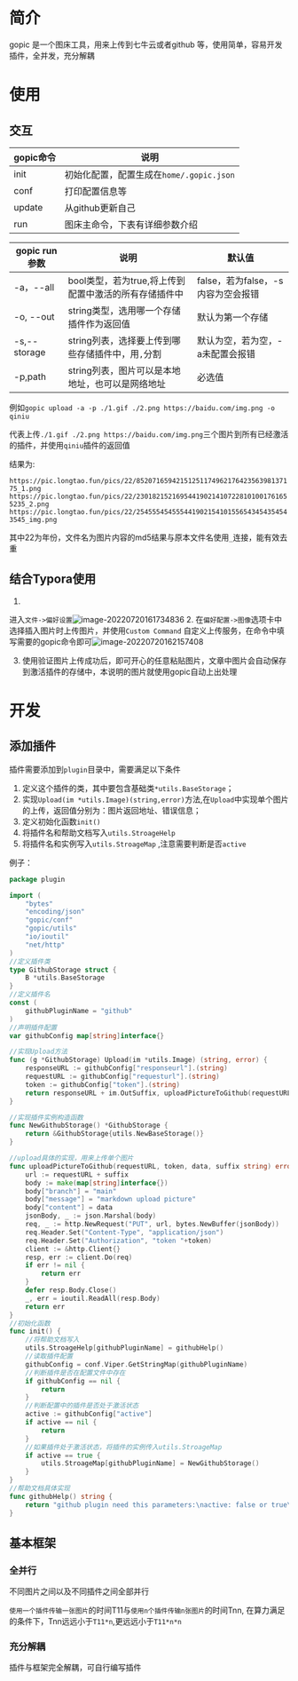 # 简介

gopic 是一个图床工具，用来上传到七牛云或者github 等，使用简单，容易开发插件，全并发，充分解耦

# 使用

## 交互

| gopic命令 | 说明                                     |
| --------- | ---------------------------------------- |
| init      | 初始化配置，配置生成在`home/.gopic.json` |
| conf      | 打印配置信息等                           |
| update    | 从github更新自己                         |
| run       | 图床主命令，下表有详细参数介绍           |

| gopic run 参数 | 说明                                                  | 默认值                             |
| -------------- | ----------------------------------------------------- | ---------------------------------- |
| -a，--all      | bool类型，若为true,将上传到配置中激活的所有存储插件中 | false，若为false，-s内容为空会报错 |
| -o, --out      | string类型，选用哪一个存储插件作为返回值              | 默认为第一个存储                   |
| -s,--storage   | string列表，选择要上传到哪些存储插件中，用`,`分割     | 默认为空，若为空，-a未配置会报错   |
| -p,path        | string列表，图片可以是本地地址，也可以是网络地址      | 必选值                             |

例如`gopic upload -a -p ./1.gif ./2.png https://baidu.com/img.png -o qiniu`

代表上传` ./1.gif ./2.png https://baidu.com/img.png `三个图片到所有已经激活的插件，并使用`qiniu`插件的返回值

结果为:

`https://pic.longtao.fun/pics/22/8520716594215125117496217642356398137175_1.png
https://pic.longtao.fun/pics/22/230182152169544190214107228101001761655235_2.png
https://pic.longtao.fun/pics/22/254555454555441902154101556543454354543545_img.png
`

其中22为年份，文件名为图片内容的md5结果与原本文件名使用`_`连接，能有效去重

## 结合Typora使用

1.
进入`文件->偏好设置`![image-20220720161734836](https://pic.longtao.fun/pics/22/11820711612046216230142202241441926412985_image-20220720161734836.png)
2. 在`偏好配置->图像`选项卡中选择插入图片时上传图片，并使用`Custom Command`
   自定义上传服务，在命令中填写需要的gopic命令即可![image-20220720162157408](https://pic.longtao.fun/pics/22/111222126119019917210931716018085239178195_image-20220720162157408.png)

3. 使用验证图片上传成功后，即可开心的任意粘贴图片，文章中图片会自动保存到激活插件的存储中，本说明的图片就使用gopic自动上出处理

# 开发

## 添加插件

插件需要添加到`plugin`目录中，需要满足以下条件

1. 定义这个插件的类，其中要包含基础类`*utils.BaseStorage`；
2. 实现`Upload(im *utils.Image)(string,error)`方法,在`Upload`中实现单个图片的上传，返回值分别为：图片返回地址、错误信息；
3. 定义初始化函数`init()`
4. 将插件名和帮助文档写入`utils.StroageHelp`
5. 将插件名和实例写入`utils.StroageMap` ,注意需要判断是否`active`

例子：

```go
package plugin

import (
	"bytes"
	"encoding/json"
	"gopic/conf"
	"gopic/utils"
	"io/ioutil"
	"net/http"
)
//定义插件类
type GithubStorage struct {
	B *utils.BaseStorage
}
//定义插件名
const (
	githubPluginName = "github"
)
//声明插件配置
var githubConfig map[string]interface{}

//实现Upload方法
func (g *GithubStorage) Upload(im *utils.Image) (string, error) {
	responseURL := githubConfig["responseurl"].(string)
	requestURL := githubConfig["requesturl"].(string)
	token := githubConfig["token"].(string)
	return responseURL + im.OutSuffix, uploadPictureToGithub(requestURL, token, im.OutBase64, im.OutSuffix)
}

//实现插件实例构造函数
func NewGithubStorage() *GithubStorage {
	return &GithubStorage{utils.NewBaseStorage()}
}

//upload具体的实现，用来上传单个图片
func uploadPictureToGithub(requestURL, token, data, suffix string) error {
	url := requestURL + suffix
	body := make(map[string]interface{})
	body["branch"] = "main"
	body["message"] = "markdown upload picture"
	body["content"] = data
	jsonBody, _ := json.Marshal(body)
	req, _ := http.NewRequest("PUT", url, bytes.NewBuffer(jsonBody))
	req.Header.Set("Content-Type", "application/json")
	req.Header.Set("Authorization", "token "+token)
	client := &http.Client{}
	resp, err := client.Do(req)
	if err != nil {
		return err
	}
	defer resp.Body.Close()
	_, err = ioutil.ReadAll(resp.Body)
	return err
}
//初始化函数
func init() {
    //将帮助文档写入
	utils.StroageHelp[githubPluginName] = githubHelp()
    //读取插件配置
	githubConfig = conf.Viper.GetStringMap(githubPluginName)
    //判断插件是否在配置文件中存在
	if githubConfig == nil {
		return
	}
    //判断配置中的插件是否处于激活状态
	active := githubConfig["active"]
	if active == nil {
		return
	}
    //如果插件处于激活状态，将插件的实例传入utils.StroageMap
	if active == true {
		utils.StroageMap[githubPluginName] = NewGithubStorage()
	}
}
//帮助文档具体实现
func githubHelp() string {
	return "github plugin need this parameters:\nactive: false or true\nresponseURL: like https://gcore.jsdelivr.net/gh/yourUserName/pics@main/\nrequestURL: like https://api.github.com/repos/yourUserName/pics/contents/\ntoke: your github token"
}
```

## 基本框架

### 全并行

不同图片之间以及不同插件之间全部并行

`使用一个插件传输一张图片`的时间T11与`使用n个插件传输n张图片`的时间Tnn, 在算力满足的条件下，Tnn远远小于`T11*n`,更远远小于`T11*n*n`

### 充分解耦

插件与框架完全解耦，可自行编写插件
